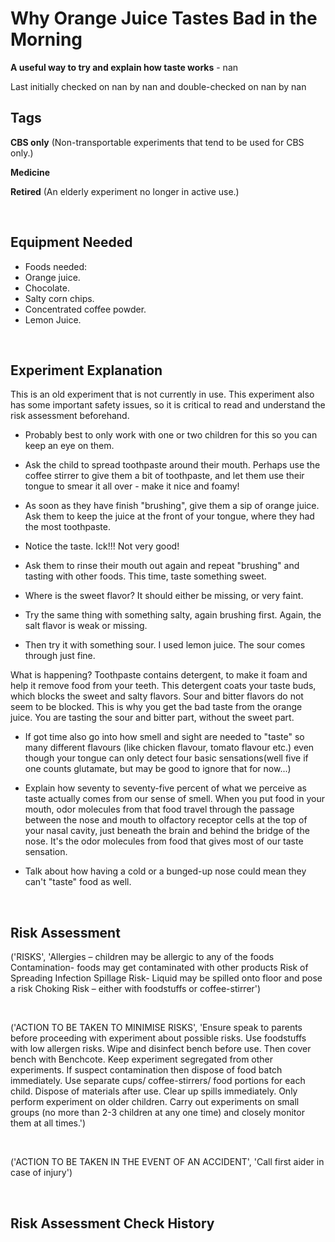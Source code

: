 # Why Orange Juice Tastes Bad in the Morning

**A useful way to try and explain how taste works** - nan

Last initially checked on nan by nan and double-checked on nan by nan

## Tags
<!--- Start Tags (DO NOT REMOVE THIS COMMENT) --->

**CBS only** (Non-transportable experiments that tend to be used for CBS only.)

**Medicine**

**Retired** (An elderly experiment no longer in active use.)
<!--- End Tags (DO NOT REMOVE THIS COMMENT) --->

<br/>

## Equipment Needed 
- Foods needed:
- Orange juice.
- Chocolate.
- Salty corn chips.
- Concentrated coffee powder.
- Lemon Juice.

<br/>

## Experiment Explanation 

This is an old experiment that is not currently in use. This experiment also has some important safety issues, so it is critical to read and understand the risk assessment beforehand.

- Probably best to only work with one or two children for this so you can keep an eye on them.

- Ask the child to spread toothpaste around their mouth. Perhaps use the coffee stirrer to give them a bit of toothpaste, and let them use their tongue to smear it all over - make it nice and foamy!

- As soon as they have finish "brushing", give them a sip of orange juice. Ask them to keep the juice at the front of your tongue, where they had the most toothpaste. 

- Notice the taste. Ick!!! Not very good!

- Ask them to rinse their mouth out again and repeat "brushing" and tasting with other foods. This time, taste something sweet. 

- Where is the sweet flavor? It should either be missing, or very faint. 
- Try the same thing with something salty, again brushing first. Again, the salt flavor is weak or missing. 

- Then try it with something sour. I used lemon juice. The sour comes through just fine.

 What is happening? Toothpaste contains detergent, to make it foam and help it remove food 
from your teeth. This detergent coats your taste buds, which blocks the sweet and salty 
flavors. Sour and bitter flavors do not seem to be blocked. This is why you get the bad 
taste from the orange juice. You are tasting the sour and bitter part, without the sweet 
part.

- If got time also go into how smell and sight are needed to "taste" so many different flavours (like chicken flavour, tomato flavour etc.) even though your tongue can only detect four basic sensations(well five if one counts glutamate, but may be good to ignore that for now...)

- Explain how seventy to seventy-five percent of what we perceive as taste actually comes from our sense of smell. When you put food in your mouth, odor molecules from that food travel through the 
passage between the nose and mouth to olfactory receptor cells at the top of your nasal cavity, just beneath the brain and behind the bridge of the nose. It's the odor molecules from food that gives most of our taste sensation. 

- Talk about how having a cold or a bunged-up nose could mean they can't "taste" food as well.

<br/>

## Risk Assessment

('RISKS', 'Allergies – children may be allergic to any of the foods  Contamination- foods may get contaminated with other products  Risk of Spreading Infection  Spillage Risk- Liquid may be spilled onto floor and pose a risk  Choking Risk – either with foodstuffs or coffee-stirrer')

<br/>

('ACTION TO BE TAKEN TO MINIMISE RISKS', 'Ensure speak to parents before proceeding with experiment about possible risks.  Use foodstuffs with low allergen risks.  Wipe and disinfect bench before use. Then cover bench with Benchcote.  Keep experiment segregated from other experiments.  If suspect contamination then dispose of food batch immediately.  Use separate cups/ coffee-stirrers/ food portions for each child. Dispose of materials after use.  Clear up spills immediately.  Only perform experiment on older children.  Carry out experiments on small groups (no more than 2-3 children at any one time) and closely monitor them at all times.')

<br/>

('ACTION TO BE TAKEN IN THE EVENT OF AN ACCIDENT', 'Call first aider in case of injury')

<br/>

## Risk Assessment Check History 

